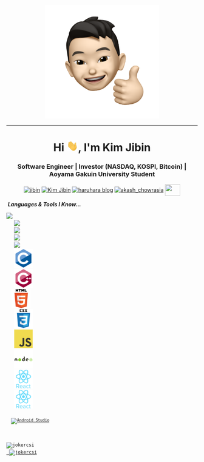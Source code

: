<link rel="stylesheet" href="https://cdn.jsdelivr.net/gh/devicons/devicon@v2.11.0/devicon.min.css">

<!-- in your body -->
<i class="devicon-ruby-plain colored"></i>


<p align="center">
<img src="https://github.com/jokercsi/jokercsi/blob/main/profile.png" width="300px">
</p>
<hr>
<h1 align="center">Hi <img src="https://raw.githubusercontent.com/ABSphreak/ABSphreak/master/gifs/Hi.gif" width="30px">, I'm Kim Jibin</h1>
<h3 align="center">Software Engineer | Investor (NASDAQ, KOSPI, Bitcoin) | Aoyama Gakuin University Student</h3>
<p align="center">
<a href="https://www.linkedin.com/in/jibin-kim-a1945a1b7/" target="blank"><img align="center" src="https://cdn.jsdelivr.net/npm/simple-icons@3.0.1/icons/linkedin.svg" alt="jibin" height="30" width="40" /></a>
<a href="https://www.facebook.com/jibin.kim.7/" target="blank"><img align="center" src="https://cdn.jsdelivr.net/npm/simple-icons@3.0.1/icons/facebook.svg" alt="Kim Jibin" height="30" width="40" /></a>
<a href="https://blog.naver.com/jokercsi1" target="blank"><img align="center" src="https://www.iconninja.com/files/971/74/321/circle-email-contacts-address-book-naver-contact-icon.png" alt="haruhara blog" height="30" width="40" /></a>
<a href="https://auth.geeksforgeeks.org/user/l39oou2drgwu1ymcpmzvi70r8u38sjftmmdtskgn/profile" target="blank"><img align="center" src="https://cdn.jsdelivr.net/npm/simple-icons@3.0.1/icons/geeksforgeeks.svg" alt="akash_chowrasia" height="30" width="40" /></a>
 <a href = "mailto: jokercsi@gmail.com"><img align="center" src="https://simpleicons.org/icons/gmail.svg" height="30" width="40" /></a>
</p>
</p>



&nbsp;***Languages & Tools I Know...***
<p align="left">
  <code><img height="50" src="https://github.com/uannabi/-/blob/master/resource/python-icon.svg"></code><code> 
  <code> <img height="50" src="https://github.com/uannabi/-/blob/master/resource/jp.svg"> </code>
  <code> <img height="50" src="https://github.com/uannabi/-/blob/master/resource/git.svg"> </code>
  <code> <img height="50" src="https://github.com/uannabi/-/blob/master/resource/linux-ar21.svg"> </code>
  <code> <img height="50" src="https://github.com/uannabi/-/blob/master/resource/other/mysql-ar21.svg"> </code>
  <code> <img height="50" src="https://raw.githubusercontent.com/devicons/devicon/master/icons/c/c-original.svg"> </code>
  <code> <img height="50" src="https://raw.githubusercontent.com/devicons/devicon/master/icons/cplusplus/cplusplus-original.svg"> </code>
  <code><a href="#"><img alt="HTML5" title="HTML5" height="50px"  src="https://raw.githubusercontent.com/github/explore/80688e429a7d4ef2fca1e82350fe8e3517d3494d/topics/html/html.png" /></a></code>
  <code> <img height="50" src="https://raw.githubusercontent.com/devicons/devicon/master/icons/css3/css3-original-wordmark.svg"> </code>
  <code> <img height="50" src="https://raw.githubusercontent.com/devicons/devicon/master/icons/javascript/javascript-original.svg"> </code>
  <code> <img height="50" src="https://raw.githubusercontent.com/devicons/devicon/master/icons/nodejs/nodejs-original-wordmark.svg"> </code>
  <code> <img height="50" src="https://raw.githubusercontent.com/devicons/devicon/master/icons/react/react-original-wordmark.svg"> </code>
  <code> <img height="50" src="https://raw.githubusercontent.com/devicons/devicon/master/icons/react/react-original-wordmark.svg"> </code>
  <code>
  <a href="#"><img alt="Android Studio" title="Android Studio" height="50"
                        src="https://i.imgur.com/6nJGNMN.png" /></code>
</p>
  
<img align="left" src="https://github-readme-stats.vercel.app/api/top-langs/?username=jokercsi&layout=compact&hide=html" alt="jokercsi" />
&nbsp;<img align="center" src="https://github-readme-stats.vercel.app/api?username=jokercsi&show_icons=true" alt="jokercsi" />



<!---
jokercsi/jokercsi is a ✨ special ✨ repository because its `README.md` (this file) appears on your GitHub profile.
You can click the Preview link to take a look at your changes.
--->
